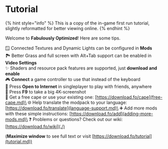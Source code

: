 # Tutorial

{% hint style="info" %}
This is a copy of the in-game first run tutorial, slightly reformatted for better viewing online.
{% endhint %}

Welcome to **Fabulously Optimized**! Here are some tips.

🪟 Connected Textures and Dynamic Lights can be configured in **Mods**\
🏞️ Better Grass and full screen with Alt+Tab support can be enabled in **Video Settings**\
✨ Shaders and resource pack features are supported, just **download and enable**\
🎮 **Connect** a game controller to use that instead of the keyboard\
🛜 Press **Open to Internet** in singleplayer to play with friends, anywhere\
📸 Press **F9** to take a big 4K-screenshot\
🏴 Get a free cape or use your existing one: [https://download.fo/cape](free-cape.md)\
🌐 Help translate the modpack to your language: [https://download.fo/translate](language-support.md)\
➕ Add more mods with these simple instructions: [https://download.fo/add](adding-more-mods.md)\
❓ Problems or questions? Check out our wiki: [https://download.fo/wiki](./)

(**Maximize window** to see full text or visit [https://download.fo/tutorial](tutorial.md))
